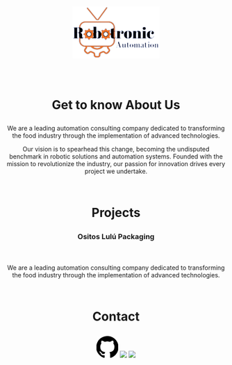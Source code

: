 <p align = "center">
	<img src="./assets/images/logo2_sin_fondo.png" width="200px">
</p>
<br><br>
<h1 align="center">
	<p> Get to know About Us </p>
	
</h1>
<p align = "center">We are a leading automation consulting company dedicated to transforming the food industry through the implementation of advanced technologies.</p>

<p align = "center">Our vision is to spearhead this change, becoming the undisputed benchmark in robotic solutions and automation systems. Founded with the mission to revolutionize the industry, our passion for innovation drives every project we undertake.</p>

<br>

<h1 align="center">
	<p> Projects </p>
	
</h1>
<h3 align="center">
	<p> Ositos Lulú Packaging </p>
	<br>
</h3>

<p align = "center">We are a leading automation consulting company dedicated to transforming the food industry through the implementation of advanced technologies.</p>

<br>

<h1 align="center">
	<p> Contact </p>
	
</h1>

<p align = "center">
	<img width="50px" src="./assets/images/github_logo.jpg" href="https://github.com/Robotronic-Automation">
	<img width="50px" src="./assets/images/youtube_logo.jpg" href="https://www.youtube.com/@RobotronicAutomation">
	<img width="50px" src="./assets/images/instagram_logo.jpg" href="https://www.instagram.com/robotronicautomation/">
</p>
